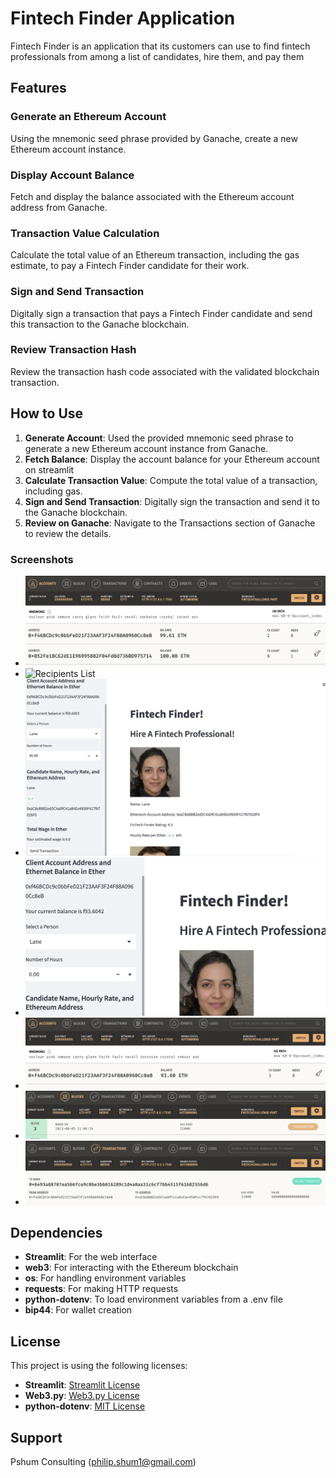 # Fintech Finder Application

Fintech Finder is an application that its customers can use to find fintech professionals from among a list of candidates, hire them, and pay them

## Features

### Generate an Ethereum Account

Using the mnemonic seed phrase provided by Ganache, create a new Ethereum account instance.

### Display Account Balance

Fetch and display the balance associated with the Ethereum account address from Ganache.

### Transaction Value Calculation

Calculate the total value of an Ethereum transaction, including the gas estimate, to pay a Fintech Finder candidate for their work.

### Sign and Send Transaction

Digitally sign a transaction that pays a Fintech Finder candidate and send this transaction to the Ganache blockchain.

### Review Transaction Hash

Review the transaction hash code associated with the validated blockchain transaction.

## How to Use

1. **Generate Account**: Used the provided mnemonic seed phrase to generate a new Ethereum account instance from Ganache.
2. **Fetch Balance**: Display the account balance for your Ethereum account on streamlit
3. **Calculate Transaction Value**: Compute the total value of a transaction, including gas.
4. **Sign and Send Transaction**: Digitally sign the transaction and send it to the Ganache blockchain.
5. **Review on Ganache**: Navigate to the Transactions section of Ganache to review the details.

### Screenshots

- ![Ganache Starting Balance](./Images/starting_balance.png)
- ![Recipients List](/Images/candidate_verification.png)
- ![Wage Calculation](./Images/wage_calc_verification.png)
- ![Ending Balance After Sent Transaction](./Images/balance_verification.png)
- ![Ganache Ending Balance](./Images/ending_balance.png)
- ![Transaction Block Verification](./Images/block_verification.png)
- ![Transaction Verification](./Images/transaction_verification.png)



## Dependencies

- **Streamlit**: For the web interface
- **web3**: For interacting with the Ethereum blockchain
- **os**: For handling environment variables
- **requests**: For making HTTP requests
- **python-dotenv**: To load environment variables from a .env file
- **bip44**: For wallet creation

## License

This project is using the following licenses:

- **Streamlit**: [Streamlit License](https://www.streamlit.io/terms)
- **Web3.py**: [Web3.py License](https://github.com/ethereum/web3.py/blob/master/LICENSE)
- **python-dotenv**: [MIT License](https://github.com/theskumar/python-dotenv/blob/master/LICENSE)

## Support

Pshum Consulting (philip.shum1@gmail.com)

